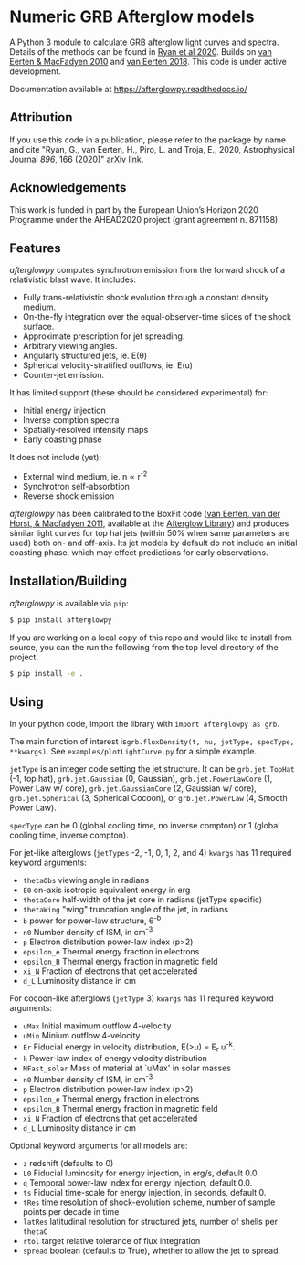# Numeric GRB Afterglow models

A Python 3 module to calculate GRB afterglow light curves and spectra. Details of the methods can be found in [Ryan et al 2020](https://ui.adsabs.harvard.edu/abs/2020ApJ...896..166R/abstract). Builds on [van Eerten & MacFadyen 2010](https://arxiv.org/abs/1006.5125) and [van Eerten 2018](https://arxiv.org/abs/1801.01848).  This code is under active development.

Documentation available at <https://afterglowpy.readthedocs.io/>

## Attribution

If you use this code in a publication, please refer to the package by name and cite "Ryan, G., van Eerten, H., Piro, L. and Troja, E., 2020, Astrophysical Journal *896*, 166 (2020)" [arXiv link](https://arxiv.org/abs/1909.11691).

## Acknowledgements

This work is funded in part by the European Union’s Horizon 2020 Programme under the AHEAD2020 project (grant agreement n. 871158).

## Features

_afterglowpy_ computes synchrotron emission from the forward shock of a relativistic blast wave.  It includes:
- Fully trans-relativistic shock evolution through a constant density medium.
- On-the-fly integration over the equal-observer-time slices of the shock surface.
- Approximate prescription for jet spreading.
- Arbitrary viewing angles.
- Angularly structured jets, ie. E(&theta;)
- Spherical velocity-stratified outflows, ie. E(u)
- Counter-jet emission.

It has limited support (these should be considered experimental) for:
- Initial energy injection
- Inverse comption spectra
- Spatially-resolved intensity maps
- Early coasting phase

It does not include (yet):
- External wind medium, ie. n &prop; r<sup>-2</sup>
- Synchrotron self-absorbtion
- Reverse shock emission

_afterglowpy_ has been calibrated to the BoxFit code ([van Eerten, van der Horst, & Macfadyen 2011](https://arxiv.org/abs/1110.5089), available at the [Afterglow Library](https://cosmo.nyu.edu/afterglowlibrary/boxfit2011.html)) and produces similar light curves for top hat jets (within 50% when same parameters are used) both on- and off-axis.  Its jet models by default do not include an initial coasting phase, which may effect predictions for early observations.

## Installation/Building


_afterglowpy_ is available via `pip`:
```bash
$ pip install afterglowpy
```

If you are working on a local copy of this repo and would like to install from source, you can the run the following from the top level directory of the project.
```bash
$ pip install -e .
```

## Using

In your python code, import the library with `import afterglowpy as grb`.  

The main function of interest is`grb.fluxDensity(t, nu, jetType, specType, **kwargs)`.  See `examples/plotLightCurve.py` for a simple example.

`jetType` is an integer code setting the jet structure. It can be `grb.jet.TopHat` (-1, top hat), `grb.jet.Gaussian` (0, Gaussian), `grb.jet.PowerLawCore` (1, Power Law w/ core), `grb.jet.GaussianCore` (2, Gaussian w/ core), `grb.jet.Spherical` (3, Spherical Cocoon), or `grb.jet.PowerLaw` (4, Smooth Power Law).  

`specType` can be 0 (global cooling time, no inverse compton) or 1 (global cooling time, inverse compton).

For jet-like afterglows (`jetTypes` -2, -1, 0, 1, 2, and 4) `kwargs` has 11 required keyword arguments:
- `thetaObs` viewing angle in radians
- `E0` on-axis isotropic equivalent energy in erg
- `thetaCore` half-width of the jet core in radians (jetType specific)
- `thetaWing` "wing" truncation angle of the jet, in radians
- `b` power for power-law structure, &theta;<sup>-b</sup>
- `n0` Number density of ISM, in cm<sup>-3</sup>
- `p` Electron distribution power-law index (p>2)
- `epsilon_e` Thermal energy fraction in electrons
- `epsilon_B` Thermal energy fraction in magnetic field
- `xi_N` Fraction of electrons that get accelerated
- `d_L` Luminosity distance in cm

For cocoon-like afterglows (`jetType` 3) `kwargs` has 11 required keyword arguments:
- `uMax` Initial maximum outflow 4-velocity
- `uMin` Minium outflow 4-velocity
- `Er` Fiducial energy in velocity distribution, E(>u) = E<sub>r</sub>  u<sup>-k</sup>.
- `k` Power-law index of energy velocity distribution  
- `MFast_solar` Mass of material at `uMax' in solar masses
- `n0` Number density of ISM, in cm<sup>-3</sup>
- `p` Electron distribution power-law index (p>2)
- `epsilon_e` Thermal energy fraction in electrons
- `epsilon_B` Thermal energy fraction in magnetic field
- `xi_N` Fraction of electrons that get accelerated
- `d_L` Luminosity distance in cm

Optional keyword arguments for all models are:
- `z` redshift (defaults to 0)
- `L0` Fiducial luminosity for energy injection, in erg/s, default 0.0.
- `q` Temporal power-law index for energy injection, default 0.0.
- `ts` Fiducial time-scale for energy injection, in seconds, default 0.
- `tRes` time resolution of shock-evolution scheme, number of sample points per decade in time
- `latRes` latitudinal resolution for structured jets, number of shells per `thetaC`
- `rtol` target relative tolerance of flux integration
- `spread` boolean (defaults to True), whether to allow the jet to spread.



